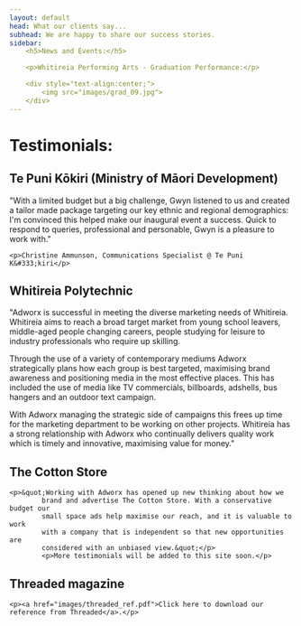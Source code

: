 ```yaml
---
layout: default
head: What our clients say...
subhead: We are happy to share our success stories.
sidebar:
    <h5>News and Events:</h5>

    <p>Whitireia Performing Arts - Graduation Performance:</p>

    <div style="text-align:center;">
    	<img src="images/grad_09.jpg">
    </div>
---
```


# Testimonials:

<div class="box">
    <h2>Te Puni K&#333;kiri (Ministry of M&#257;ori Development)</h2>
    <p>&quot;With a limited budget but a big challenge, Gwyn listened to us and created a tailor made package targeting our key ethnic and regional demographics: I'm convinced this helped make our inaugural event a success. Quick to respond to queries, professional and personable, Gwyn is a pleasure to work with.&quot;
		  </p>

    <p>Christine Ammunson, Communications Specialist @ Te Puni K&#333;kiri</p>
</div>
<div class="box"><h2>Whitireia Polytechnic</h2>
		
<p>&quot;Adworx is successful in meeting the diverse marketing needs of 
			Whitireia. Whitireia aims to reach a broad target market from young 
			school leavers, middle-aged people changing careers, people studying 
			for leisure to industry professionals who require up skilling. </p>
<p>Through the use of a variety of contemporary mediums Adworx 
			strategically plans how each group is best targeted, maximising 
			brand awareness and positioning media in the most effective places. 
			This has included the use of media like TV commercials, billboards, 
			adshells, bus hangers and an outdoor text campaign. </p>
<p>With Adworx managing the strategic side of campaigns this frees 
			up time for the marketing department to be working on other 
			projects. Whitireia has a strong relationship with Adworx who 
			continually delivers quality work which is timely and innovative, 
			maximising value for money.&quot;</p>
		
</div>
		
<div class="box"><h2>The Cotton Store</h2>
		
    <p>&quot;Working with Adworx has opened up new thinking about how we 
			brand and advertise The Cotton Store. With a conservative budget our 
			small space ads help maximise our reach, and it is valuable to work 
			with a company that is independent so that new opportunities are 
			considered with an unbiased view.&quot;</p>
			<p>More testimonials will be added to this site soon.</p>
</div>
	
<div class="box"><h2>Threaded magazine</h2>
		
    <p><a href="images/threaded_ref.pdf">Click here to download our reference from Threaded</a>.</p>
		
</div>

